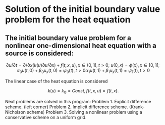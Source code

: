 # Solution of the initial boundary value problem for the heat equation

## The initial boundary value problem for a nonlinear one-dimensional heat equation with a source is considered:
```math
\partial u/ \partial t = \partial / \partial x (k(u) \partial u / \partial x) + f(t,x,u),  x \in (0,1), t > 0; \  

u(0, x) = \phi(x), x \in [0,1];    
\alpha_0 u(t,0) + \beta_0u_x(t,0) = \psi_0(t), t > 0    
 \alpha_1 u(t,1) + \beta_1u_x(t,1) = \psi_1(t), t > 0    
```
The linear case of the heat equation is considered
```math
k(u)=k_0=Const, f(t,x,u)=f(t,x).  
```
Next problems are solved in this program:
Problem 1. Explicit difference scheme. (left corner)
Problem 2. Implicit difference scheme. (Krank-Nicholson scheme)
Problem 3. Solving a nonlinear problem using a conservative scheme on a uniform grid.
